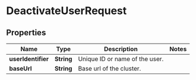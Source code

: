 

# DeactivateUserRequest


## Properties

| Name | Type | Description | Notes |
|------------ | ------------- | ------------- | -------------|
|**userIdentifier** | **String** | Unique ID or name of the user. |  |
|**baseUrl** | **String** | Base url of the cluster. |  |



